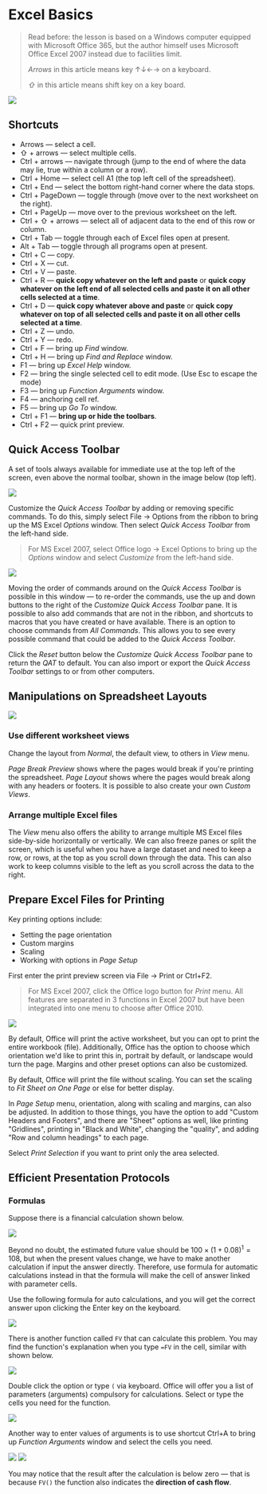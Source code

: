 # Excel Basics

> Read before: the lesson is based on a Windows computer equipped with Microsoft Office 365, but the author himself uses Microsoft Office Excel 2007 instead due to facilities limit.
> 
> _Arrows_ in this article means key ↑↓←→ on a keyboard.
> 
> _⇧_ in this article means shift key on a key board.

![](https://github.com/K-PK66/HSBCLRNEXP/blob/main/Fitch%20Learning/Excel%20Basics/Excel-2007-Logotipo-2007-2010.jpg?raw=true)

## Shortcuts

- Arrows &mdash; select a cell.
- ⇧ + arrows &mdash; select multiple cells.
- Ctrl + arrows &mdash; navigate through (jump to the end of where the data may lie, true within a column or a row).
- Ctrl + Home &mdash; select cell A1 (the top left cell of the spreadsheet).
- Ctrl + End &mdash; select the bottom right-hand corner where the data stops.
- Ctrl + PageDown &mdash; toggle through (move over to the next worksheet on the right).
- Ctrl + PageUp &mdash; move over to the previous worksheet on the left.
- Ctrl + ⇧ + arrows &mdash; select all of adjacent data to the end of this row or column.
- Ctrl + Tab &mdash; toggle through each of Excel files open at present.
- Alt + Tab &mdash; toggle through all programs open at present.
- Ctrl + C &mdash; copy.
- Ctrl + X &mdash; cut.
- Ctrl + V &mdash; paste.
- Ctrl + R &mdash; **quick copy whatever on the left and paste** or **quick copy whatever on the left end of all selected cells and paste it on all other cells selected at a time**.
- Ctrl + D &mdash; **quick copy whatever above and paste** or **quick copy whatever on top of all selected cells and paste it on all other cells selected at a time**.
- Ctrl + Z &mdash; undo.
- Ctrl + Y &mdash; redo.
- Ctrl + F &mdash; bring up _Find_ window.
- Ctrl + H &mdash; bring up _Find and Replace_ window.
- F1 &mdash; bring up _Excel Help_ window.
- F2 &mdash; bring the single selected cell to edit mode. (Use Esc to escape the mode)
- F3 &mdash; bring up _Function Arguments_ window.
- F4 &mdash; anchoring cell ref.
- F5 &mdash; bring up _Go To_ window.
- Ctrl + F1 &mdash; **bring up or hide the toolbars**.
- Ctrl + F2 &mdash; quick print preview.

## Quick Access Toolbar

A set of tools always available for immediate use at the top left of the screen, even above the normal toolbar, shown in the image below (top left).

![](https://github.com/K-PK66/HSBCLRNEXP/blob/main/Fitch%20Learning/Excel%20Basics/quickAccessToolbar.png?raw=true)

Customize the _Quick Access Toolbar_ by adding or removing specific commands. To do this, simply select File -> Options from the ribbon to bring up the MS Excel _Options_ window. Then select _Quick Access Toolbar_ from the left-hand side.

> For MS Excel 2007, select Office logo -> Excel Options to bring up the _Options_ window and select _Customize_ from the left-hand side.

![](https://github.com/K-PK66/HSBCLRNEXP/blob/main/Fitch%20Learning/Excel%20Basics/QATCustomization.png?raw=true)

Moving the order of commands around on the _Quick Access Toolbar_ is possible in this window &mdash; to re-order the commands, use the up and down buttons to the right of the _Customize Quick Access Toolbar_ pane. It is possible to also add commands that are not in the ribbon, and shortcuts to macros that you have created or have available. There is an option to choose commands from _All Commands_. This allows you to see every possible command that could be added to the _Quick Access Toolbar_.

Click the _Reset_ button below the _Customize Quick Access Toolbar_ pane to return the _QAT_ to default. You can also import or export the _Quick Access Toolbar_ settings to or from other computers.

## Manipulations on Spreadsheet Layouts

![](https://github.com/K-PK66/HSBCLRNEXP/blob/main/Fitch%20Learning/Excel%20Basics/Screenshot%202025-05-10%20at%2016.57.33.png?raw=true)

### Use different worksheet views

Change the layout from _Normal_, the default view, to others in _View_ menu.

_Page Break Preview_ shows where the pages would break if you're printing the spreadsheet. _Page Layout_ shows where the pages would break along with any headers or footers. It is possible to also create your own _Custom Views_.

### Arrange multiple Excel files

The _View_ menu also offers the ability to arrange multiple MS Excel files side-by-side horizontally or vertically. We can also freeze panes or split the screen, which is useful when you have a large dataset and need to keep a row, or rows, at the top as you scroll down through the data. This can also work to keep columns visible to the left as you scroll across the data to the right.

## Prepare Excel Files for Printing

Key printing options include:

- Setting the page orientation
- Custom margins
- Scaling
- Working with options in _Page Setup_

First enter the print preview screen via File -> Print or Ctrl+F2.

> For MS Excel 2007, click the Office logo button for _Print_ menu. All features are separated in 3 functions in Excel 2007 but have been integrated into one menu to choose after Office 2010.

![](https://github.com/K-PK66/HSBCLRNEXP/blob/main/Fitch%20Learning/Excel%20Basics/Screenshot%202025-05-10%20at%2017.34.16.png?raw=true)

By default, Office will print the active worksheet, but you can opt to print the entire workbook (file). Additionally, Office has the option to choose which orientation we'd like to print this in, portrait by default, or landscape would turn the page. Margins and other preset options can also be customized.

By default, Office will print the file without scaling. You can set the scaling to _Fit Sheet on One Page_ or else for better display.

In _Page Setup_ menu, orientation, along with scaling and margins, can also be adjusted. In addition to those things, you have the option to add "Custom Headers and Footers", and there are "Sheet" options as well, like printing "Gridlines", printing in "Black and White", changing the "quality", and adding "Row and column headings" to each page.

Select _Print Selection_ if you want to print only the area selected.

## Efficient Presentation Protocols

### Formulas

Suppose there is a financial calculation shown below.

![](https://github.com/K-PK66/HSBCLRNEXP/blob/main/Fitch%20Learning/Excel%20Basics/Screenshot%202025-05-10%20at%2017.54.07.png?raw=true)

Beyond no doubt, the estimated future value should be $100\times(1+0.08)^1=108,$ but when the present values change, we have to make another calculation if input the answer directly. Therefore, use formula for automatic calculations instead in that the formula will make the cell of answer linked with parameter cells.

Use the following formula for auto calculations, and you will get the correct answer upon clicking the Enter key on the keyboard.

![](https://github.com/K-PK66/HSBCLRNEXP/blob/main/Fitch%20Learning/Excel%20Basics/Screenshot%202025-05-10%20at%2018.03.57.png?raw=true)

There is another function called `FV` that can calculate this problem. You may find the function's explanation when you type `=FV` in the cell, similar with shown below.

![](https://github.com/K-PK66/HSBCLRNEXP/blob/main/Fitch%20Learning/Excel%20Basics/Screenshot%202025-05-10%20at%2018.07.05.png?raw=true)

Double click the option or type `(` via keyboard. Office will offer you a list of parameters (arguments) compulsory for calculations. Select or type the cells you need for the function.

![](https://github.com/K-PK66/HSBCLRNEXP/blob/main/Fitch%20Learning/Excel%20Basics/Screenshot%202025-05-10%20at%2018.09.08.png?raw=true)

Another way to enter values of arguments is to use shortcut Ctrl+A to bring up _Function Arguments_ window and select the cells you need.

![](https://github.com/K-PK66/HSBCLRNEXP/blob/main/Fitch%20Learning/Excel%20Basics/Screenshot%202025-05-10%20at%2018.12.44.png?raw=true)
![](https://github.com/K-PK66/HSBCLRNEXP/blob/main/Fitch%20Learning/Excel%20Basics/Screenshot%202025-05-10%20at%2018.14.06.png?raw=true)

You may notice that the result after the calculation is below zero &mdash; that is because `FV()` the function also indicates the **direction of cash flow**.
